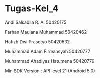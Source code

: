 # Tugas-Kel_4

Andi Salsabila R. A. 50420175

Farhan Maulana Muhammad 50420462

Hafizh Dwi Prasetyo 50420532

Muhammad Adam Firmansyah 50420777

Muhammad Ahadiyas Hatumena 50420779

Min SDK Version : API level 21 (Android 5.0)
